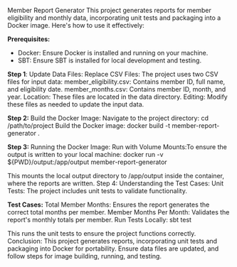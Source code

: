 Member Report Generator This project generates reports for member eligibility and monthly data, incorporating unit tests and packaging into a Docker image. Here's how to use it effectively:

**Prerequisites:**
- Docker: Ensure Docker is installed and running on your machine.
- SBT: Ensure SBT is installed for local development and testing. 

**Step 1**: Update Data Files: Replace CSV Files: The project uses two CSV files for input data: member_eligibility.csv: Contains member ID, full name, and eligibility date. member_months.csv: Contains member ID, month, and year. Location: These files are located in the data directory. Editing: Modify these files as needed to update the input data.


**Step 2:** Build the Docker Image: Navigate to the project directory: cd /path/to/project Build the Docker image: docker build -t member-report-generator .

**Step 3:** Running the Docker Image: Run with Volume Mounts:To ensure the output is written to your local machine: docker run -v ${PWD}/output:/app/output member-report-generator

This mounts the local output directory to /app/output inside the container, where the reports are written. Step 4: Understanding the Test Cases: Unit Tests: The project includes unit tests to validate functionality.

**Test Cases:** Total Member Months: Ensures the report generates the correct total months per member. Member Months Per Month: Validates the report's monthly totals per member. Run Tests Locally: sbt test

This runs the unit tests to ensure the project functions correctly. Conclusion: This project generates reports, incorporating unit tests and packaging into Docker for portability. Ensure data files are updated, and follow steps for image building, running, and testing.
